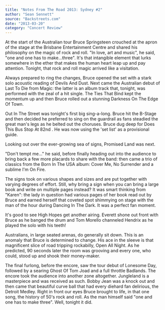 ```yaml
---
title: "Notes From The Road 2013: Sydney #2"
author: "Sean Sennett"
source: "Backstreets.com"
date: "2013-03-20"
category: "Concert Review"
---
```


At the start of the Australian tour Bruce Springsteen crouched at the apron of the stage at the Brisbane Entertainment Centre and shared his philosophy on the magic of rock and roll. "In love, art and music", he said, "one and one has to make...three". It's that intangible element that lurks somewhere in the ether that makes the human heart leap up and pay attention. Tonight, that rock and roll magic arrived like a visitation.

Always prepared to ring the changes, Bruce opened the set with a stark solo acoustic reading of Devils And Dust. Next came the Australian debut of Last To Die from Magic: the latter is an album track that, tonight, was performed with the zeal of a hit single. The Ties That Bind kept the momentum up and then Bruce rolled out a stunning Darkness On The Edge Of Town.

Out In The Street was tonight's first big sing-a-long. Bruce hit the B-Stage and then decided he preferred to sing on the guardrail as fans steadied the great man's legs as he belted out the choruses. Bruce dug deep for Does This Bus Stop At 82nd . He was now using the 'set list' as a provisional guide.

Looking out over the ever-growing sea of signs, Promised Land was next.

"Don't tempt me..." he said, before finally heading out into the audience to bring back a few more placards to share with the band: then came a trio of classics from the Born In The USA album: Cover Me, No Surrender and a sublime I'm On Fire.

The signs took on various shapes and sizes and are put together with varying degrees of effort. Still, why bring a sign when you can bring a large book and write on multiple pages instead? It was smart thinking from "Karen": the lady in question had various pages of her book read out by Bruce and earned herself that coveted spot shimmying on stage with the man of the hour during Dancing In The Dark. It was a perfect fan moment.

It's good to see High Hopes get another airing. Everett shone out front with Bruce as he banged the drum and Tom Morello channeled Hendrix as he played the solo with his teeth!

Australians, in large seated arenas, do generally sit down. This is an anomaly that Bruce is determined to change. His ace in the sleeve is that magnificent slice of road tripping rockabilly, Open All Night. As he predicted, 90 seconds later the room was grooving and every one, who could, stood up and shook their money-maker.

The final furlong, before the encore, saw the tour debut of Lonesome Day, followed by a searing Ghost Of Tom Joad and a full throttle Badlands. The encore took the audience into another zone altogether. Jungleland is a masterpiece and was received as such. Bobby Jean was a knock out and then came that beautiful curve ball that had every diehard fan delirious, the Detroit Medley. Right in front our eyes Bruce brought to life, in that one song, the history of 50's rock and roll. As the man himself said "one and one has to make three". Well, tonight it did.